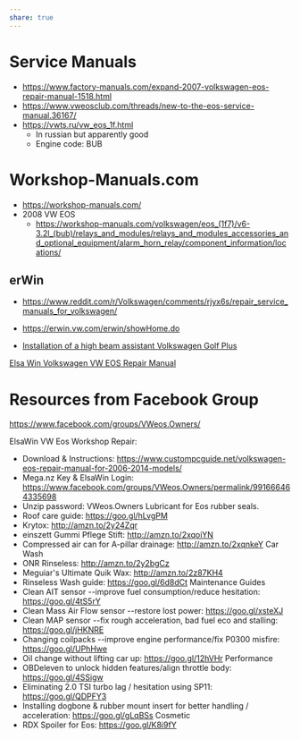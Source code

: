 ```yaml
---
share: true
---
```

# Service Manuals
- https://www.factory-manuals.com/expand-2007-volkswagen-eos-repair-manual-1518.html
- https://www.vweosclub.com/threads/new-to-the-eos-service-manual.36167/
- https://vwts.ru/vw_eos_1f.html
    - In russian but apparently good
    - Engine code: BUB

# Workshop-Manuals.com
- https://workshop-manuals.com/
- 2008 VW EOS
    - https://workshop-manuals.com/volkswagen/eos_(1f7)/v6-3.2l_(bub)/relays_and_modules/relays_and_modules_accessories_and_optional_equipment/alarm_horn_relay/component_information/locations/


## erWin
- https://www.reddit.com/r/Volkswagen/comments/rjyx6s/repair_service_manuals_for_volkswagen/
- https://erwin.vw.com/erwin/showHome.do




- [Installation of a high beam assistant Volkswagen Golf Plus](https://vwts.ru/articles/electro/a5_ustanovka_assistenta_dalnego_sveta.html)

[Elsa Win Volkswagen VW EOS Repair Manual](./Elsa%20Win%20Volkswagen%20VW%20EOS%20Repair%20Manual.md)

# Resources from Facebook Group
https://www.facebook.com/groups/VWeos.Owners/


ElsaWin VW Eos Workshop Repair:
+ Download & Instructions: https://www.custompcguide.net/volkswagen-eos-repair-manual-for-2006-2014-models/
+ Mega.nz Key & ElsaWin Login: https://www.facebook.com/groups/VWeos.Owners/permalink/991666464335698
+ Unzip password: VWeos.Owners
Lubricant for Eos rubber seals.
+ Roof care guide: https://goo.gl/hLvgPM
+ Krytox: http://amzn.to/2y24Zqr
+ einszett Gummi Pflege Stift: http://amzn.to/2xqoiYN
+ Compressed air can for A-pillar drainage: http://amzn.to/2xqnkeY
Car Wash
+ ONR Rinseless: http://amzn.to/2y2bgCz
+ Meguiar's Ultimate Quik Wax: http://amzn.to/2z87KH4
+ Rinseless Wash guide: https://goo.gl/6d8dCt
Maintenance Guides
+ Clean AIT sensor --improve fuel consumption/reduce hesitation: https://goo.gl/4tS5rY
+ Clean Mass Air Flow sensor --restore lost power: https://goo.gl/xsteXJ
+ Clean MAP sensor --fix rough acceleration, bad fuel eco and stalling: https://goo.gl/jHKNRE
+ Changing coilpacks --improve engine performance/fix P0300 misfire: https://goo.gl/UPhHwe
+ Oil change without lifting car up: https://goo.gl/12hVHr
Performance
+ OBDeleven to unlock hidden features/align throttle body: https://goo.gl/4SSigw
+ Eliminating 2.0 TSI turbo lag / hesitation using SP11: https://goo.gl/QDPFY3
+ Installing dogbone & rubber mount insert for better handling / acceleration: https://goo.gl/gLqBSs
Cosmetic
+ RDX Spoiler for Eos: https://goo.gl/K8i9fY